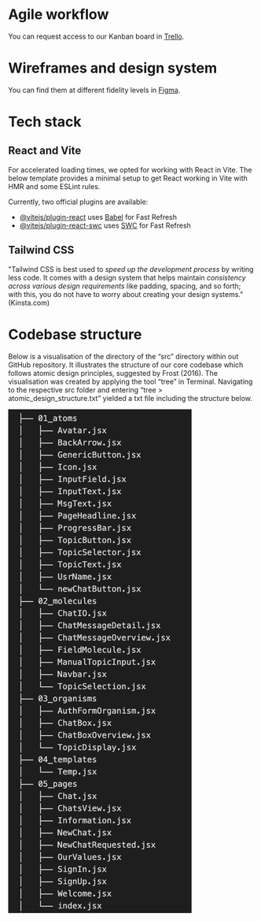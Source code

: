 # Agile workflow

You can request access to our Kanban board in [Trello](https://trello.com/b/grC3PmLW/whisperweb).

# Wireframes and design system

You can find them at different fidelity levels in [Figma](https://www.figma.com/file/hg4nqNAxWmyMqfPcUOWbIt/WhisperWeb-Prototype?type=design&node-id=1-136&mode=design&t=3zjzxHdOoBhwyNta-0).

# Tech stack


## React and Vite

For accelerated loading times, we opted for working with React in Vite. The below template provides a minimal setup to get React working in Vite with HMR and some ESLint rules.

Currently, two official plugins are available:
- [@vitejs/plugin-react](https://github.com/vitejs/vite-plugin-react/blob/main/packages/plugin-react/README.md) uses [Babel](https://babeljs.io/) for Fast Refresh
- [@vitejs/plugin-react-swc](https://github.com/vitejs/vite-plugin-react-swc) uses [SWC](https://swc.rs/) for Fast Refresh

## Tailwind CSS

"Tailwind CSS is best used to _speed up the development process_ by writing less code. It comes with a design system that helps maintain _consistency across various design requirements_ like padding, spacing, and so forth; with this, you do not have to worry about creating your design systems." (Kinsta.com)

# Codebase structure

Below is a visualisation of the directory of the “src” directory within out GitHub repository. It illustrates the structure of our core codebase which follows atomic design principles, suggested by Frost (2016). The visualisation was created by applying the tool “tree” in Terminal. Navigating to the respective src folder and entering “tree > atomic_design_structure.txt” yielded a txt file including the structure below.

![Atomic Design Image](src/atomic_design.png)
